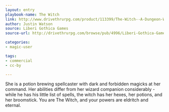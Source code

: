 ```yaml
---
layout: entry
playbook-name: The Witch
link: http://www.drivethrurpg.com/product/113399/The-Witch--A-Dungeon-World-Playbook
author: Justin Watson
source: Liberi Gothica Games
source-url: http://drivethrurpg.com/browse/pub/4996/Liberi-Gothica-Games

categories:
- magic-user

tags:
- commercial
- cc-by

---
```


She is a potion brewing spellcaster with dark and forbidden magicks at her command. Her abilities differ from her wizard companion considerably - while he has his little list of spells, the witch has her hexes, her potions, and her broomstick. You are The Witch, and your powers are eldritch and eternal.
